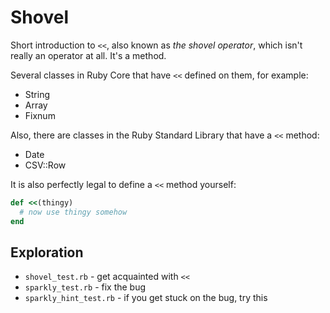 # Shovel

Short introduction to `<<`, also known as _the shovel operator_,
which isn't really an operator at all. It's a method.

Several classes in Ruby Core that have `<<` defined on them, for example:

* String
* Array
* Fixnum

Also, there are classes in the Ruby Standard Library that have a `<<` method:

* Date
* CSV::Row

It is also perfectly legal to define a `<<` method yourself:

```ruby
def <<(thingy)
  # now use thingy somehow
end
```

## Exploration

* `shovel_test.rb` - get acquainted with `<<`
* `sparkly_test.rb` - fix the bug
* `sparkly_hint_test.rb` - if you get stuck on the bug, try this
